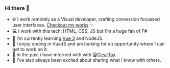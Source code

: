 ### Hi there 👋

- :globe_with_meridians: I work remotely as a Visual developer, crafting conversion focussed user interfaces. [Checkout my works](http://zeshhaan.webflow.io/) ✨
- :computer: I work with this tech: HTML, CSS, JS but I'm a huge fan of F#
- 🌱 I’m currently learning [Vue 3](https://github.com/zeshhaan/learning-vue3) and NodeJS.
- 🤟 I enjoy coding in VueJS and am looking for an opportunity where I can get to work on it.
- 🔭 In the past i have interned with with [@ClearTax](https://github.com/ClearTax)
- 🤝 I've also always been excited about sharing what I know with others.

<!--
**zeshhaan/zeshhaan** is a ✨ _special_ ✨ repository because its `README.md` (this file) appears on your GitHub profile.

Here are some ideas to get you started:

- 🔭 I’m currently working on ...
- :globe_with_meridians:

- 👯 I’m looking to collaborate on ...
- 🤔 I’m looking for help with ...
- 💬 Ask me about ...
- 📫 How to reach me: ...
- 📜 Checkout my [portfolio](https://read.cv/zeeshan) to learn more
- ⚡ Fun fact: I am yearning to learn F# code.
- - 🤔 I’m looking for help with a NextJS project mapping data from a JSON file. Still figuring it out 😇
- 😄 Pronouns: ...
- ⚡ Fun fact: ...
-->
